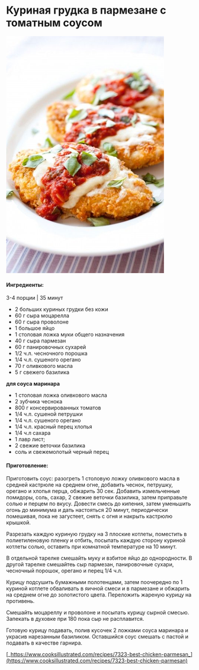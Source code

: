 ﻿---
image: ../pics/3dfff401bc59b28992d36d9c263cc84a-1.jpg
---
# Куриная грудка в пармезане с томатным соусом

![](../pics/3dfff401bc59b28992d36d9c263cc84a-1.jpg)

#### Ингредиенты:

3-4 порции \| 35 минут

* 2 больших куриных грудки без кожи
* 60 г сыра моцарелла
* 60 г сыра проволоне
* 1 большое яйцо
* 1 столовая ложка муки общего назначения
* 40 г сыра пармезан
* 60 г панировочных сухарей
* 1/2 ч.л. чесночного порошка
* 1/4 ч.л. сушеного орегано
* 70 г оливкового масла
* 5 г свежего базилика

**для соуса маринара**

* 1 столовая ложка оливкового масла
* 2 зубчика чеснока
* 800 г консервированных томатов
* 1/4 ч.л. сушеной петрушки
* 1/4 ч.л. сушеного орегано
* 1/4 ч.л. красный перец хлопья
* 1/4 ч.л сахара
* 1 лавр лист; 
* 2 свежие веточки базилика
* соль и свежемолотый черный перец

#### Приготовление:

Приготовить соус: разогреть 1 столовую ложку оливкового масла в средней кастрюле на среднем огне, добавить чеснок, петрушку, орегано и хлопья перца, обжарить 30 сек. Добавить измельченные помидоры, соль, сахар, 2 свежие веточки базилика, затем приправьте солью и перцем по вкусу. Довести смесь до кипения, затем уменьшить огонь до минимума и дать настояться 20 минут, периодически помешивая, пока не загустеет, снять с огня и накрыть кастрюлю крышкой.

Разрезать каждую куриную грудку на 3 плоские котлеты, поместить в полиетиленовую пленку и отбить, посыпать каждую сторону куриной котлеты солью, оставить при комнатной температуре на 10 минут.

В отдельной тарелке смешайть муку и взбитое яйцо до однородности. В другой тарелке смешайтеь сыр пармезан, панировочные сухари, чесночный порошок, орегано и перец 1/4 ч.л.

Курицу подсушить бумажными полотенцами, затем поочередно по 1 куриной котлете обваливать в яичной смеси и в пармезане и обжарить на среднем огне до золотистого цвета. Переложить жареную курицу на противень.

Смешайть моцареллу и проволоне и посыпать курицу сырной смесью. Запекать в духовке при 180 пока сыр не расплавится.

Готовую курицу подавать, полив кусочек 2 ложками соуса маринара и украсив нарезанным базиликом. Оставшийся соус смешать с пастой и подавать в качестве гарнира.

[_https://www.cooksillustrated.com/recipes/7323-best-chicken-parmesan_](https://www.cooksillustrated.com/recipes/7323-best-chicken-parmesan)

